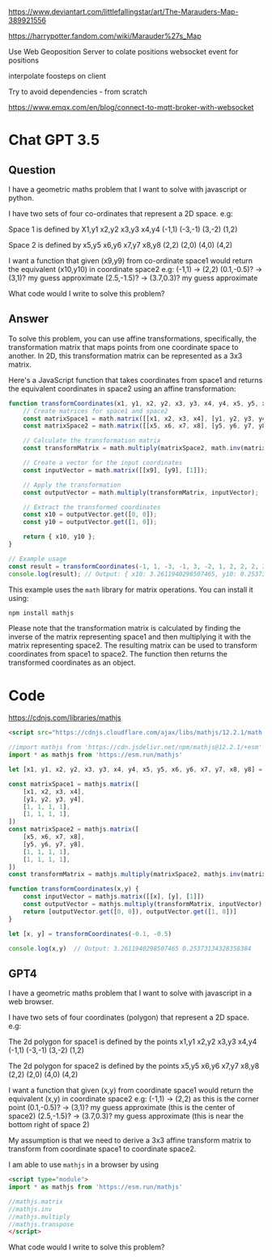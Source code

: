 
https://www.deviantart.com/littlefallingstar/art/The-Marauders-Map-389921556

https://harrypotter.fandom.com/wiki/Marauder%27s_Map

Use Web Geoposition
Server to colate positions
websocket event for positions

interpolate foosteps on client


Try to avoid dependencies - from scratch

https://www.emqx.com/en/blog/connect-to-mqtt-broker-with-websocket


Chat GPT 3.5
============

Question
--------

I have a geometric maths problem that I want to solve with javascript or python.

I have two sets of four co-ordinates that represent a 2D space. e.g:

Space 1 is defined by
X1,y1 x2,y2 x3,y3 x4,y4
(-1,1) (-3,-1) (3,-2) (1,2)

Space 2 is defined by
x5,y5 x6,y6 x7,y7 x8,y8
(2,2) (2,0) (4,0) (4,2)

I want a function that given (x9,y9) from co-ordinate space1 would return the equivalent (x10,y10) in coordinate space2 
e.g:
(-1,1) -> (2,2)
(0.1,-0.5)? -> (3,1)? my guess approximate
(2.5,-1.5)? -> (3.7,0.3)? my guess approximate

What code would I write to solve this problem?


Answer
------

To solve this problem, you can use affine transformations, specifically, the transformation matrix that maps points from one coordinate space to another. In 2D, this transformation matrix can be represented as a 3x3 matrix.

Here's a JavaScript function that takes coordinates from space1 and returns the equivalent coordinates in space2 using an affine transformation:

```javascript
function transformCoordinates(x1, y1, x2, y2, x3, y3, x4, y4, x5, y5, x6, y6, x7, y7, x8, y8, x9, y9) {
    // Create matrices for space1 and space2
    const matrixSpace1 = math.matrix([[x1, x2, x3, x4], [y1, y2, y3, y4], [1, 1, 1, 1]]);
    const matrixSpace2 = math.matrix([[x5, x6, x7, x8], [y5, y6, y7, y8], [1, 1, 1, 1]]);

    // Calculate the transformation matrix
    const transformMatrix = math.multiply(matrixSpace2, math.inv(matrixSpace1));

    // Create a vector for the input coordinates
    const inputVector = math.matrix([[x9], [y9], [1]]);

    // Apply the transformation
    const outputVector = math.multiply(transformMatrix, inputVector);

    // Extract the transformed coordinates
    const x10 = outputVector.get([0, 0]);
    const y10 = outputVector.get([1, 0]);

    return { x10, y10 };
}

// Example usage
const result = transformCoordinates(-1, 1, -3, -1, 3, -2, 1, 2, 2, 2, 2, 0, 4, 0, 4, 2, -0.1, -0.5);
console.log(result); // Output: { x10: 3.2611940298507465, y10: 0.25373134328358384 }
```

This example uses the `math` library for matrix operations. You can install it using:

```bash
npm install mathjs
```

Please note that the transformation matrix is calculated by finding the inverse of the matrix representing space1 and then multiplying it with the matrix representing space2. The resulting matrix can be used to transform coordinates from space1 to space2. The function then returns the transformed coordinates as an object.


Code
====

https://cdnjs.com/libraries/mathjs

```html
<script src="https://cdnjs.cloudflare.com/ajax/libs/mathjs/12.2.1/math.min.js" integrity="sha512-hNhZseI4UffZ3L9lqew2Jqi11l/m7ZSf1snwdIjC9vqi4DCzMf4pip+rlMMD+5LQbzCA15ebOEOGLnMu0vd+eg==" crossorigin="anonymous" referrerpolicy="no-referrer"></script>
```

```javascript
//import mathjs from 'https://cdn.jsdelivr.net/npm/mathjs@12.2.1/+esm'  // https://www.jsdelivr.com/package/npm/mathjs
import * as mathjs from 'https://esm.run/mathjs'

let [x1, y1, x2, y2, x3, y3, x4, y4, x5, y5, x6, y6, x7, y7, x8, y8] = [-1, 1, -3, -1, 3, -2, 1, 2, 2, 2, 2, 0, 4, 0, 4, 2]

const matrixSpace1 = mathjs.matrix([
    [x1, x2, x3, x4],
    [y1, y2, y3, y4],
    [1, 1, 1, 1],
    [1, 1, 1, 1],
])
const matrixSpace2 = mathjs.matrix([
    [x5, x6, x7, x8],
    [y5, y6, y7, y8],
    [1, 1, 1, 1],
    [1, 1, 1, 1],
])
const transformMatrix = mathjs.multiply(matrixSpace2, mathjs.inv(matrixSpace1))

function transformCoordinates(x,y) {
    const inputVector = mathjs.matrix([[x], [y], [1]])
    const outputVector = mathjs.multiply(transformMatrix, inputVector)
    return [outputVector.get([0, 0]), outputVector.get([1, 0])]
}

let [x, y] = transformCoordinates(-0.1, -0.5)

console.log(x,y)  // Output: 3.2611940298507465 0.25373134328358384
```


GPT4
----

I have a geometric maths problem that I want to solve with javascript in a web browser.

I have two sets of four coordinates (polygon) that represent a 2D space. e.g:

The 2d polygon for space1 is defined by the points
x1,y1 x2,y2 x3,y3 x4,y4
(-1,1) (-3,-1) (3,-2) (1,2)

The 2d polygon for space2 is defined by the points
x5,y5 x6,y6 x7,y7 x8,y8
(2,2) (2,0) (4,0) (4,2)

I want a function that given (x,y) from coordinate space1 would return the equivalent (x,y) in coordinate space2
e.g:
(-1,1) -> (2,2) as this is the corner point
(0.1,-0.5)? -> (3,1)? my guess approximate (this is the center of space2)
(2.5,-1.5)? -> (3.7,0.3)? my guess approximate (this is near the bottom right of space 2)

My assumption is that we need to derive a 3x3 affine transform matrix to transform from coordinate space1 to coordinate space2.

I am able to use `mathjs` in a browser by using
```html
<script type="module">
import * as mathjs from 'https://esm.run/mathjs'

//mathjs.matrix
//mathjs.inv
//mathjs.multiply
//mathjs.transpose
</script>
```

What code would I write to solve this problem?
